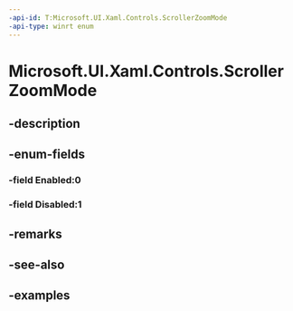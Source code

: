 ```yaml
---
-api-id: T:Microsoft.UI.Xaml.Controls.ScrollerZoomMode
-api-type: winrt enum
---
```


<!-- Enumeration syntax.
public enum ScrollerZoomMode : int 
-->

# Microsoft.UI.Xaml.Controls.ScrollerZoomMode

## -description

## -enum-fields
### -field Enabled:0

### -field Disabled:1

## -remarks

## -see-also

## -examples

